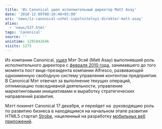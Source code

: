 ```yaml
---
title: 'Из Canonical ушел исполнительный директор Matt Asay'
date: '2010-12-09T00:10:46+03:00'
uri: 'news/iz-canonical-ushel-ispolnitelnyi-direktor-matt-asay'
alias: 
  - 'news/537.html'
tags: 'Canonical'
source: ''
unixtime: 1291842646
visits: 1275
---
```

Из компании Canonical, [ушел](http://blog.canonical.com/?p=485) Мэт Эсэй (Matt Asay) выполнявший роль исполнительного директора с [февраля 2010 года](news/met-esei-ispolnitelnyi-direktor-canonical), занимавшего до того момента пост вице-президента компании Alfresco, развивающей одноименную свободную систему управления контентом предприятия. В Canonical Мэт отвечал за выполнение текущих операций, оптимизацию повседневной деятельности, управление маркетинговыми инициативами и выработку стратегических направлений развития.

Мэтт покинет Canonical 17 декабря, и перейдет на  руководящию роль по развитию бизнеса в находящимся на начальном этапе развития HTML5 стартап [Strobe](http://www.strobecorp.com/), нацеленный на разработку [мобильных веб приложений](http://gigaom.com/2010/07/13/charles-jolley-srpoutcore-strobe/).
